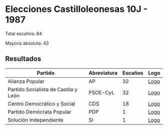 # Elecciones Castilloleonesas 10J - 1987

Total escaños: 84

Mayoría absoluta: 43

## Resultados

| Partido | Abreviatura | Escaños | Logo |
| - | - | - | - |
| Alianza Popular | AP | 32 | [Logo](https://github.com/playzzz/Pactos/blob/master/Logos/AP.jpg?raw=true)
| Partido Socialista de Castila y León | PSOE-CyL | 32 | [Logo](https://github.com/playzzz/Pactos/blob/master/Logos/PSOE.jpg?raw=true)
| Centro Democrático y Social | CDS | 18 | [Logo](https://github.com/playzzz/Pactos/blob/master/Logos/CDS.jpg?raw=true)
| Partido Demócrata Popular | PDP | 1 | [Logo](https://github.com/playzzz/Pactos/blob/master/Logos/PDP.jpg?raw=true)
| Solución Independiente | SI | 1 | [Logo](https://github.com/playzzz/Pactos/blob/master/Logos/SI.jpg?raw=true)
